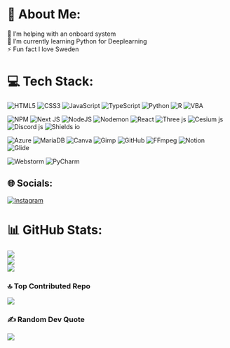 # 💫 About Me:
🤝 I’m helping with an onboard system<br>🌱 I’m currently learning Python for Deeplearning<br>⚡ Fun fact I love Sweden

# 💻 Tech Stack:
![HTML5](https://img.shields.io/badge/html5-%23E34F26.svg?style=for-the-badge&logo=html5&logoColor=white) ![CSS3](https://img.shields.io/badge/css3-%231572B6.svg?style=for-the-badge&logo=css&logoColor=white) ![JavaScript](https://img.shields.io/badge/javascript-%23323330.svg?style=for-the-badge&logo=javascript&logoColor=%23F7DF1E) ![TypeScript](https://img.shields.io/badge/typescript-%23007ACC.svg?style=for-the-badge&logo=typescript&logoColor=white) ![Python](https://img.shields.io/badge/python-3670A0?style=for-the-badge&logo=python&logoColor=ffdd54) ![R](https://img.shields.io/badge/r-%23276DC3.svg?style=for-the-badge&logo=r&logoColor=white) ![VBA](https://img.shields.io/badge/vba-%23007ACC.svg?style=for-the-badge&logoColor=white)

![NPM](https://img.shields.io/badge/NPM-%23CB3837.svg?style=for-the-badge&logo=npm&logoColor=white) ![Next JS](https://img.shields.io/badge/Next-black?style=for-the-badge&logo=next.js&logoColor=white) ![NodeJS](https://img.shields.io/badge/node.js-6DA55F?style=for-the-badge&logo=node.js&logoColor=white) ![Nodemon](https://img.shields.io/badge/NODEMON-%23323330.svg?style=for-the-badge&logo=nodemon&logoColor=%BBDEAD) ![React](https://img.shields.io/badge/react-%2320232a.svg?style=for-the-badge&logo=react&logoColor=%2361DAFB) ![Three js](https://img.shields.io/badge/three.js-black?style=for-the-badge&logo=three.js&logoColor=white) ![Cesium js](https://img.shields.io/badge/cesium.js-0f626a?style=for-the-badge&logo=cesium&logoColor=white) ![Discord js](https://img.shields.io/badge/discord.js-5865F2?style=for-the-badge&logo=discorddotjs&logoColor=white) ![Shields io](https://img.shields.io/badge/shields.io-4cb79f?style=for-the-badge&logo=shieldsdotio&logoColor=white)

![Azure](https://img.shields.io/badge/azure-%230072C6.svg?style=for-the-badge&logo=microsoftazure&logoColor=white)  ![MariaDB](https://img.shields.io/badge/MariaDB-003545?style=for-the-badge&logo=mariadb&logoColor=white) ![Canva](https://img.shields.io/badge/Canva-%2300C4CC.svg?style=for-the-badge&logo=Canva&logoColor=white) ![Gimp](https://img.shields.io/badge/Gimp-657D8B?style=for-the-badge&logo=gimp&logoColor=FFFFFF) ![GitHub](https://img.shields.io/badge/github-%23121011.svg?style=for-the-badge&logo=github&logoColor=white) ![FFmpeg](https://shields.io/badge/FFmpeg-%23171717.svg?logo=ffmpeg&style=for-the-badge&labelColor=171717&logoColor=5cb85c) ![Notion](https://img.shields.io/badge/Notion-%23000000.svg?style=for-the-badge&logo=notion&logoColor=white) ![Glide](https://img.shields.io/badge/glide-black?style=for-the-badge&logo=glide&logoColor=white)

![Webstorm](https://img.shields.io/badge/webstorm-black?style=for-the-badge&logo=webstorm&logoColor=white) ![PyCharm](https://img.shields.io/badge/pycharm-black?style=for-the-badge&logo=pycharm&logoColor=white)

## 🌐 Socials:
[![Instagram](https://img.shields.io/badge/Instagram-%23E4405F.svg?style=for-the-badge&logo=Instagram&logoColor=white)](https://instagram.com/https://www.instagram.com/iamarthurhenri/) 

# 📊 GitHub Stats:
![](https://github-readme-stats.vercel.app/api?username=Subcher&theme=dark&hide_border=false&include_all_commits=true&count_private=true)<br/>
![](https://nirzak-streak-stats.vercel.app/?user=Subcher&theme=dark&hide_border=false)<br/>
![](https://github-readme-stats.vercel.app/api/top-langs/?username=Subcher&theme=dark&hide_border=false&include_all_commits=true&count_private=true&layout=compact)

### 🔝 Top Contributed Repo
![](https://github-contributor-stats.vercel.app/api?username=Subcher&limit=5&theme=dark&combine_all_yearly_contributions=true)

### ✍️ Random Dev Quote
![](https://quotes-github-readme.vercel.app/api?type=horizontal&theme=gruvbox)

<!-- Proudly created with GPRM ( https://gprm.itsvg.in ) -->
